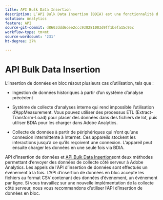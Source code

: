 ```yaml
---
title: API Bulk Data Insertion
description: L’API Bulk Data Insertion (BDIA) est une fonctionnalité d’Adobe Analytics qui vous permet de charger des données d’appel au serveur par lots de fichiers au lieu d’utiliser des bibliothèques côté client telles qu’AppMeasurement. Les appels au serveur dans ces fichiers de lot peuvent être des données actives ou historiques. Il s’agit d’un successeur plus évolutif de l’API d’insertion de données dans les versions précédentes de l’API Adobe Analytics.
solution: Analytics
feature: API
source-git-commit: d8603ddd6cee2ccc930281003d9ff1befa15c95c
workflow-type: tm+mt
source-wordcount: '231'
ht-degree: 27%

---
```



# API Bulk Data Insertion

L’insertion de données en bloc résout plusieurs cas d’utilisation, tels que :

* Ingestion de données historiques à partir d’un système d’analyse précédent

* Système de collecte d’analyses interne qui rend impossible l’utilisation d’AppMeasurement. Vous pouvez utiliser des processus ETL (Extract-Transform-Load) pour placer des données dans des fichiers de lot, puis utiliser BDIA pour les charger dans Adobe Analytics.

* Collecte de données à partir de périphériques qui n’ont qu’une connexion intermittente à Internet. Ces appareils stockent les interactions jusqu’à ce qu’ils reçoivent une connexion. L’appareil peut ensuite charger les données en une seule fois via BDIA.

API d’insertion de données et [API Bulk Data Insertion](https://www.adobe.io/apis/experiencecloud/analytics/docs.html?lang=fr#!AdobeDocs/analytics-2.0-apis/master/bdia.md)sont deux méthodes permettant d’envoyer des données de collecte côté serveur à Adobe Analytics. Les appels de l’API d’insertion de données sont effectués un événement à la fois. L’API d’insertion de données en bloc accepte les fichiers au format CSV contenant des données d’événement, un événement par ligne. Si vous travaillez sur une nouvelle implémentation de la collecte côté serveur, nous vous recommandons d’utiliser l’API d’insertion de données en bloc.